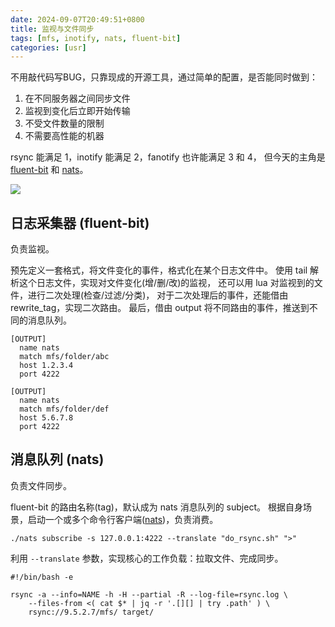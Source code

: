 ```yaml
--- 
date: 2024-09-07T20:49:51+0800
title: 监视与文件同步
tags: [mfs, inotify, nats, fluent-bit]
categories: [usr]
---
```


不用敲代码写BUG，只靠现成的开源工具，通过简单的配置，是否能同时做到：

1. 在不同服务器之间同步文件
2. 监视到变化后立即开始传输
3. 不受文件数量的限制
4. 不需要高性能的机器

rsync 能满足 1，inotify 能满足 2，fanotify 也许能满足 3 和 4，
但今天的主角是 [fluent-bit][1] 和 [nats][2]。

![](https://blog.du1ab.org/2024/mfsexpress.png)

## 日志采集器 (fluent-bit)

负责监视。

预先定义一套格式，将文件变化的事件，格式化在某个日志文件中。
使用 tail 解析这个日志文件，实现对文件变化(增/删/改)的监视，
还可以用 lua 对监视到的文件，进行二次处理(检查/过滤/分类)，
对于二次处理后的事件，还能借由 rewrite_tag，实现二次路由。
最后，借由 output 将不同路由的事件，推送到不同的消息队列。

```
[OUTPUT]
  name nats
  match mfs/folder/abc
  host 1.2.3.4
  port 4222

[OUTPUT]
  name nats
  match mfs/folder/def
  host 5.6.7.8
  port 4222
```

## 消息队列 (nats)

负责文件同步。

fluent-bit 的路由名称(tag)，默认成为 nats 消息队列的 subject。
根据自身场景，启动一个或多个命令行客户端([nats][3])，负责消费。

```
./nats subscribe -s 127.0.0.1:4222 --translate "do_rsync.sh" ">"
```

利用 `--translate` 参数，实现核心的工作负载：拉取文件、完成同步。

```
#!/bin/bash -e

rsync -a --info=NAME -h -H --partial -R --log-file=rsync.log \
    --files-from <( cat $* | jq -r '.[][] | try .path' ) \
    rsync://9.5.2.7/mfs/ target/
```

[1]: https://docs.fluentbit.io/manual
[2]: https://docs.nats.io/
[3]: https://github.com/nats-io/natscli
